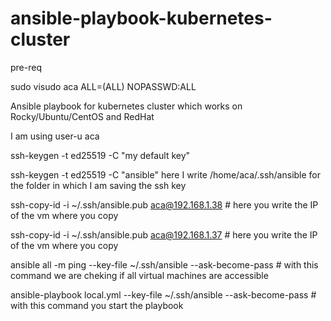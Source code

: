 # ansible-playbook-kubernetes-cluster

pre-req

sudo visudo 
aca ALL=(ALL) NOPASSWD:ALL


Ansible playbook for kubernetes cluster which works on Rocky/Ubuntu/CentOS and RedHat

I am using user-u aca

ssh-keygen -t ed25519 -C "my default key" 

ssh-keygen -t ed25519 -C "ansible"   here I write /home/aca/.ssh/ansible for the folder in which I am saving the ssh key

ssh-copy-id -i ~/.ssh/ansible.pub aca@192.168.1.38    # here you write the IP of the vm where you copy 

ssh-copy-id -i ~/.ssh/ansible.pub aca@192.168.1.37    # here you write the IP of the vm where you copy


ansible all -m ping --key-file ~/.ssh/ansible --ask-become-pass  # with this command we are cheking if all virtual machines are accessible

ansible-playbook local.yml --key-file ~/.ssh/ansible --ask-become-pass  # with this command you start the playbook
